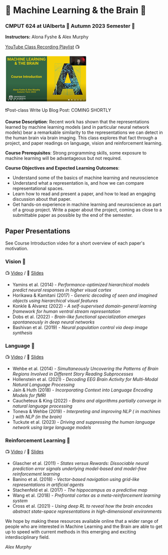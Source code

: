 # 🤖 Machine Learning & the Brain 🧠
### CMPUT 624 at UAlberta 🏫 Autumn 2023 Semester 🍁

**Instructors:** Alona Fyshe & Alex Murphy

[YouTube Class Recording Playlist](https://www.youtube.com/playlist?list=PLd84JoQefmk46BRMKi0ZUaRAgw9_hBIO9) 📺

[![Video](https://github.com/Alxmrphi/ml_and_brain_2023/blob/main/CourseIntroScreenshot.png)](https://www.youtube.com/watch?v=cUKrp5cKxN4&list=PLd84JoQefmk46BRMKi0ZUaRAgw9_hBIO9&index=1&t=9s)

❗Post-class Write Up Blog Post: COMING SHORTLY

**Course Description**: Recent work has shown that the representations learned by machine
learning models (and in particular neural network models) bear a remarkable similarity to the
representations we can detect in the human brain via brain imaging. This class explores that
fact through a project, and paper readings on language, vision and reinforcement learning.

**Course Prerequisites**: Strong programming skills, some exposure to machine learning will
be advantageous but not required.

**Course Objectives and Expected Learning Outcomes**:
* Understand some of the basics of machine learning and neuroscience
* Understand what a representation is, and how we can compare representational
spaces.
* Learn how to read and present a paper, and how to lead an engaging discussion
about that paper.
* Get hands-on experience in machine learning and neuroscience as part of a group
project.
   Write a paper about the project, coming as close to a submittable paper as possible
by the end of the semester.

## Paper Presentations
See Course Introduction video for a short overview of each paper's motivation.
### Vision 👀
📺 [Video](https://www.youtube.com/watch?v=fUfgV7JqTOE) / 📖 [Slides](https://github.com/Alxmrphi/ml_and_brain_2023/blob/main/Vision_Slides.pdf)
* Yamins et al. (2014) - _Performance-optimized hierarchical models predict neural responses in higher visual cortex_
* Horikawa & Kamitani (2017) - _Generic decoding of seen and imagined objects using hierarchical visual features_
* Konkle & Alvarez (2022) - _A self-supervised domain-general learning framework for human ventral stream representation_
* Dobs et al. (2022) - _Brain-like functional specialization emerges spontaneously in deep neural networks_
* Bashivan et al. (2019) -  _Neural population control via deep image synthesis_

### Language 💬
📺 [Video](https://www.youtube.com/watch?v=_cPQosyvy1g) / 📖 [Slides](https://github.com/Alxmrphi/ml_and_brain_2023/blob/main/Language_Slides.pdf)
* Wehbe et al. (2014) - _Simultaneously Uncovering the Patterns of Brain Regions Involved in Different Story Reading Subprocesses_
* Hollenstein et al. (2021) - _Decoding EEG Brain Activity for Multi-Modal Natural Language Processing_
* Jain & Huth (2018) - _Incorporating Context into Language Encoding Models for fMRI_
* Caucheteux & King (2022) - _Brains and algorithms partially converge in natural language processing_
* Toneva & Wehbe (2019) - _Interpreting and improving NLP ( in machines ) with NLP (in the brain)_
* Tuckute et al. (2023) - _Driving and suppressing the human language network using large language models_

### Reinforcement Learning 🤖
📺 [Video](https://www.youtube.com/watch?v=E1kmZvzvkfM) / 📖 [Slides](https://github.com/Alxmrphi/ml_and_brain_2023/blob/main/RL_Slides.pdf)
* Glascher et al. (2011) - _States versus Rewards: Dissociable neural prediction error signals underlying model-based and model-free reinforcement learning_
* Banino et al. (2018) - _Vector-based navigation using grid-like representations in artificial agents_
* Stachenfeld et al. (2017) - _The hippocampus as a predictive map_
* Wang et al. (2018) - _Prefrontal cortex as a meta-reinforcement learning system_
* Cross et al. (2021) - _Using deep RL to reveal how the brain encodes abstract state-space representations in high-dimensional environments_

We hope by making these resources available online that a wider range of people who are interested in Machine Learning and the Brain are able to get up to speed with current methods in this emerging and exciting interdisciplinary field.

_Alex Murphy_
